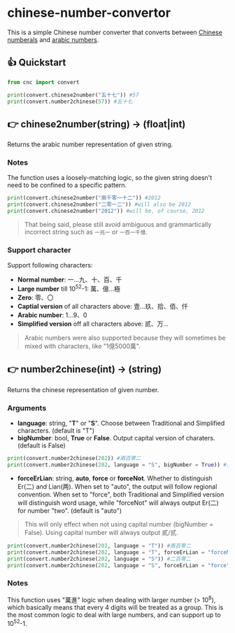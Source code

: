 # chinese-number-convertor

This is a simple Chinese number converter that converts between [Chinese numberals](https://en.wikipedia.org/wiki/Chinese_numerals) and [arabic numbers](https://en.wikipedia.org/wiki/Arabic_numerals).

## 👍 Quickstart

```python
from cnc import convert

print(convert.chinese2number("五十七")) #57
print(convert.number2chinese(57)) #五十七
```

## 👉 chinese2number(string) -> (float|int)

Returns the arabic number representation of given string.

### Notes

The function uses a loosely-matching logic, so the given string doesn't need to be confined to a specific pattern.

```python
print(convert.chinese2number("兩千零一十二")) #2012
print(convert.chinese2number("二零一二")) #will also be 2012
print(convert.chinese2number("2012")) #will be, of course, 2012
```
> That being said, please still avoid ambiguous and grammartically incorrect string such as ```一兆一``` or ```一百一千億```.

### Support character

Support following characters:
- **Normal number**: 一...九、十、百、千
- **Large number** till 10<sup>52</sup>-1: 萬、億...極
- **Zero**: 零、〇
- **Captial version** of all characters above: 壹...玖、拾、佰、仟
- **Arabic number**: 1...9、0
- **Simplified version** off all characters above: 贰、万...
> Arabic numbers were also supported because they will sometimes be mixed with characters, like "1億5000萬".

## 👉 number2chinese(int) -> (string)

Returns the chinese representation of given number.

### Arguments

- **language**: string, "**T**" or "**S**". Choose between Traditional and Simplified characters. (default is "T")
- **bigNumber**: bool, **True** or **False**. Output capital version of charaters. (default is False)

```python
print(convert.number2chinese(202)) #兩百零二
print(convert.number2chinese(202, language = "S", bigNumber = True)) #贰佰零贰
```

- **forceErLian**: string, **auto**, **force** or **forceNot**. Whether to distinguish Er(二) and Lian(两). When set to "auto", the output will follow regional convention. When set to "force", both Traditional and Simplified version will distinguish word usage, while "forceNot" will always output Er(二) for number "two". (default is "auto")
> This will only effect when not using capital number (bigNumber = False). Using capital number will always output 貳/贰.

```python
print(convert.number2chinese(202, language = "T")) #兩百零二
print(convert.number2chinese(202, language = "T", forceErLian = "forceNot")) #二百零二
print(convert.number2chinese(202, language = "S")) #二百零二
print(convert.number2chinese(202, language = "S", forceErLian = "force")) #两百零二
```

### Notes

This function uses "萬進" logic when dealing with larger number (> 10<sup>8</sup>), which basically means that every 4 digits will be treated as a group.
This is the most common logic to deal with large numbers, and can support up to 10<sup>52</sup>-1.
